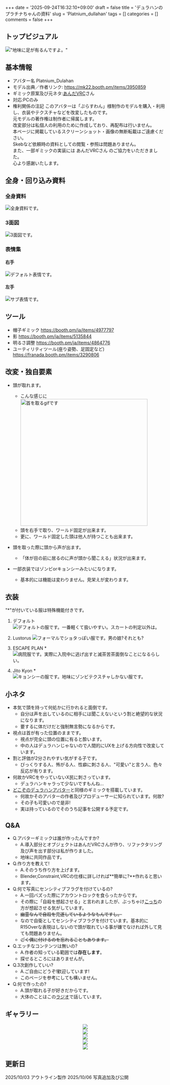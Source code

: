 +++
date = '2025-09-24T16:32:10+09:00'
draft = false
title = 'デュラハンのプラチナちゃんの資料'
slug = 'Platnium_dullahan'
tags = []
categories = []
comments = false
+++
## トップビジュアル
!["地味に足が有るんですよ。"](VRChat_2025-10-04_23-24-15.180_3840x2160.webp)
## 基本情報
- アバター名
Platnium_Dulahan
- モデル出典／作者リンク: https://mk22.booth.pm/items/3950859
- ギミック原案及び元ネタ:[あんだVRC](https://x.com/under_vrchat)さん
- 対応:PCのみ
- 権利関係の注記
このアバターは「ぷらすわん」様制作のモデルを購入・利用し、衣装やテクスチャなどを改変したものです。  <br>
元モデルの著作権は制作者に帰属します。<br>
改変部分は私個人の利用のために作成しており、再配布は行いません。<br>
本ページに掲載しているスクリーンショット・画像の無断転載はご遠慮ください。 <br> 
Skebなど依頼時の資料としての閲覧・参照は問題ありません。<br>
また、一部ギミックの実装には あんだVRCさん のご協力をいただきました。<br>
心より感謝いたします。
## 全身・回り込み資料
### 全身資料
![全身資料です。](FullPose.webp)

### 3面図
![3面図です。](3WayPose.webp)

### 表情集
#### 右手

![デフォルト表情です。](MainHand.webp)

#### 左手
![サブ表情です。](SubHand.webp)

## ツール
- 帽子ギミック
https://booth.pm/ja/items/4977797
- 影
https://booth.pm/ja/items/5135844
- 明るさ調整
https://booth.pm/ja/items/4864776
- ユーティリティツール(座り姿勢、足固定など)
https://franada.booth.pm/items/3290806

## 改変・独自要素
- 頭が取れます。
  - こんな感じに<br>
<img src="./platnium_head_detachable_demo.gif" alt="首を取るgifです" width=400><br>
  - 頭を右手で取り、ワールド固定が出来ます。
  - 更に、ワールド固定した頭は他人が持つことも出来ます。

- 頭を取った際に頭から声が出ます。
  - 「体が目の前に居るのに声が頭から聞こえる」状況が出来ます。

- 一部衣装ではゾンビorキョンシーみたいになります。
  - 基本的には機能は変わりません。見栄えが変わります。
## 衣装
"*"が付いている服は特殊機能付きです。
1. デフォルト
![デフォルトの服です。一番軽くて扱いやすい。スカートの判定以外は。](Default.webp)

2. Lustorus
![フォーマルでショタっぽい服です。男の娘?それとも?](Lustorus.webp)

3. ESCAPE PLAN *
![病院服です。実際に入院中に逃げ出すと滅茶苦茶面倒なことになるらしい。](Escape_plan.webp)   
  
1. Jito Kyon   *
![キョンシーの服です。地味にゾンビテクスチャしかない服です。](jito_kyon.webp)

## 小ネタ
- 本気で頭を持って何処かに行かれると面倒です。
  - 自分は声を出しているのに相手には聞こえないという割と絶望的な状況になります。
  - 要するに体だけだと強制無言勢になるからです。
- 視点は首が有った位置のままです。
  - 視点が完全に頭の位置に有ると酔います。
  - 中の人はデュラハンじゃないので人間的にUXを上げる方向性で改変しています。
- 割と評価が2分されやすい気がする子です。
  - びっくりする人、怖がる人、性癖に刺さる人、"可愛い"と言う人、色々反応が有ります。
- 何故かVRCをやっていないX民に刺さっています。
  - デュラハンキャラって少ないですもんね...
- [どこぞのデュラハンアバター](https://avatar.booth.pm/items/6156185)と同様のギミックを搭載しています。
  - 何故かそのアバターの作者及びプロデューサーに知られています。何故?
  - その子も可愛いので是非!
  - 実は持っているのでそのうち記事を公開する予定です。
## Q&A
- Q.アバターギミックは誰が作ったんですか?
  - A.導入部分とオブジェクトはあんだVRCさんが作り、リファクタリング及び声を出す部分は私が作りました。
  - 地味に共同作品です。
- Q.作り方を教えて!
  - A.そのうち作り方を上げます。
  - Blender,Constraint,VRCの仕様に詳しければ**簡単に?**作れると思います。
- Q.何で写真にセンシティブフラグを付けているの?
  - A.一回バズった際にアカウントロックを食らったからです。
  - その際に「自殺を想起させる」と言われましたが、ぶっちゃけ[こっち](/content/avaters/platnium_Ghost/index.md)の方が想起させる気がしています。
  - ~~幽霊なんで自殺を完遂しているようなもんですし。~~
  - なので自衛としてセンシティブフラグを付けています。基本的にR15Overな表現はしないので頭が取れている事が嫌でなければ外して見ても問題ありません。
  - ~~ごく偶に付けるのを忘れることもあります。~~
- Q.エッチなコンテンツは無いの?
  - A.作者の知っている範囲では**存在します**。
  - 探せるところにはありませんが。
- Q.3次創作していい?
  - A.ご自由にどうぞ!歓迎しています!
  - このページを参考にしても構いません。
- Q.何で作ったの?
  - A.頭が取れる子が好きだからです。
  - 大体のことはこの[ラジオ](https://note.com/yuteru_write_sth/n/n36adc9b4cd4d)で話しています。

## ギャラリー
<div align="center">
  <img src="./VRChat_2025-01-17_21-30-02.307_3840x2160.webp" ><br>
  <img src="./VRChat_2025-01-19_22-19-08.706_3840x2160.webp" ><br>
  <img src="./VRChat_2025-02-23_22-56-18.205_3840x2160.webp" ><br>
  <img src="./VRChat_2025-06-05_22-53-42.624_1440x2560.webp" ><br>
  <img src="./VRChat_2025-09-14_23-03-07.927_2560x1440.webp" ><br>
</div>

## 更新日
2025/10/03  アウトライン製作
2025/10/06  写真追加及び公開
